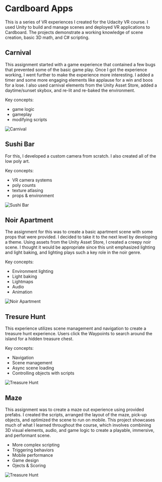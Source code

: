 # Cardboard Apps
This is a series of VR experiences I created for the Udacity VR course. I used Unity to build and manage scenes and deployed VR applications to Cardboard. The projects demonstrate a working knowledge of scene creation, basic 3D math, and C# scripting.



## Carnival
This assignment started with a game experience that contained a few bugs that prevented some of the basic game play. Once I got the experience working, I went further to make the experience more interesting. I added a timer and some more engaging elements like applause for a win and boos for a lose. I also used carnival elements from the Unity Asset Store, added a daytime/sunset skybox, and re-lit and re-baked the environment.

Key concepts:
* game logic
* gameplay
* modifying scripts

![Carnival](/Carnival/carnival.png)



## Sushi Bar
For this, I developed a custom camera from scratch. I also created all of the low poly art.

Key concepts:
* VR camera systems
* poly counts
* texture atlasing
* props &amp; environment

![Sushi Bar](/SushiBar/sushi-bar.png)



## Noir Apartment
The assignment for this was to create a basic apartment scene with some props that were provided. I decided to take it to the next level by developing a theme. Using assets from the Unity Asset Store, I created a creepy noir scene. I thought it would be appropriate since this unit emphasized lighting and light baking, and lighting plays such a key role in the noir genre.

Key concepts:
* Environment lighting
* Light baking
* Lightmaps
* Audio
* Animation

![Noir Apartment](/NoirApartment/noir-apartment.png)



## Tresure Hunt
This experience utilizes scene management and navigation to create a treasure hunt experience. Users click the Waypoints to search around the island for a hidden treasure chest.

Key concepts:
* Navigation
* Scene management
* Async scene loading
* Controlling objects with scripts

![Treasure Hunt](/TreasureHunt/treasure-hunt.png)



## Maze
This assignment was to create a maze out experience using provided prefabs. I created the scripts, arranged the layout of the maze, pick-up objects, and optimized the scene to run on mobile. This project showcases much of what I learned throughout the course, which involves combining 3D visual elements, audio, and game logic to create a playable, immersive, and performant scene.

* More complex scripting
* Triggering behaviors
* Mobile performance
* Game design
* Ojects &amp; Scoring

![Treasure Hunt](/AMaze/maze.png)